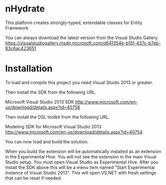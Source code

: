 nHydrate
========

This platform creates strongly-typed, extendable classes for Entity Framework.

You can always download the latest version from the Visual Studio Gallery
https://visualstudiogallery.msdn.microsoft.com/d641354e-b15f-437c-b7eb-83c6ac423651

Installation
========

To load and compile this project you need Visual Stuido 2013 or greater.

Then install the SDK from the following URL.

  Microsoft Visual Studio 2013 SDK
  http://www.microsoft.com/en-us/download/details.aspx?id=40758

Then install the DSL toolkit from the following URL.

  Modeling SDK for Microsoft Visual Studio 2013
  http://www.microsoft.com/en-us/download/details.aspx?id=40754

You can now load and build the solution.

When you build the extension will be automatically installed as an extension in the Experimental Hive. You will not see the extension in the main Visual Studio setup. You must open Visual Studio as Experimental Hive. After you install the SDK above this will be a menu item named "Start Experimental Instance of Visual Studio 2013". This will open VS.NET with fresh settings that can be reset if needed.
